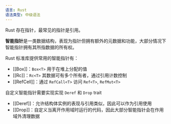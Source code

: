 ```yaml
---
语言: Rust
语法类型: 中级语法
---
```

Rust 存在指针，最常见的指针是引用。

**智能指针**是一类数据结构，表现为指针但拥有额外的元数据和功能，大部分情况下智能指针拥有其所指数据的所有权。

Rust 标准库提供常用的智能指针有：
- [[Box]]：`Box<T>` 用于在堆上分配的值
- [[Rc]]：`Rc<T>` 其数据可有多个所有者，通过引用计数控制
- [[RefCell]]：通过 `RefCall<T>` 访问 `Ref<T>`, `RefMut<T>`

自定义智能指针需要实现实现 `Deref` 和 `Drop` trait
- [[Deref]]：允许结构体实例的表现与引用类似，因此可以作为引用使用
- [[Drop]]：自定义当离开作用域时运行的代码，因此大部分智能指针会在作用域外清理数据

